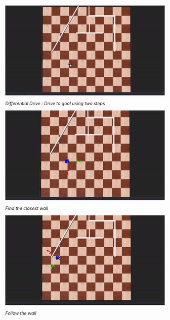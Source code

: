 ![Alt Text](../Documentation/Images/diff_drive.gif)<p>
  *Differential Drive : Drive to goal using two steps* <p>
![Alt Text](../Documentation/Images/closest_point.gif)<p>
  *Find the closest wall* <p>
![Alt Text](../documentation/Images/wall_following.gif)<p>
  *Follow the wall*
